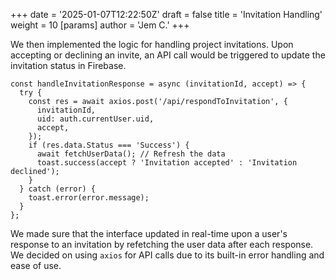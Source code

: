 +++
date = '2025-01-07T12:22:50Z'
draft = false
title = 'Invitation Handling'
weight = 10
[params]
  author = 'Jem C.'
+++

We then implemented the logic for handling project invitations. Upon accepting or declining an invite, an API call would be triggered to update the invitation status in Firebase.

```
const handleInvitationResponse = async (invitationId, accept) => {
  try {
    const res = await axios.post('/api/respondToInvitation', {
      invitationId,
      uid: auth.currentUser.uid,
      accept,
    });
    if (res.data.Status === 'Success') {
      await fetchUserData(); // Refresh the data
      toast.success(accept ? 'Invitation accepted' : 'Invitation declined');
    }
  } catch (error) {
    toast.error(error.message);
  }
};
```

We made sure that the interface updated in real-time upon a user's response to an invitation by refetching the user data after each response. We decided on using ```axios``` for API calls due to its built-in error handling and ease of use.
